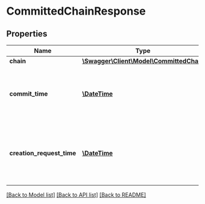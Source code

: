 # CommittedChainResponse

## Properties
Name | Type | Description | Notes
------------ | ------------- | ------------- | -------------
**chain** | [**\Swagger\Client\Model\CommittedChain**](CommittedChain.md) |  | 
**commit_time** | [**\DateTime**](\DateTime.md) | The time at which the chain was first committed in ISO 8601 format | [optional] 
**creation_request_time** | [**\DateTime**](\DateTime.md) | The time at which the chain creation was first requested in ISO 8601 format | [optional] 

[[Back to Model list]](../README.md#documentation-for-models) [[Back to API list]](../README.md#documentation-for-api-endpoints) [[Back to README]](../README.md)


